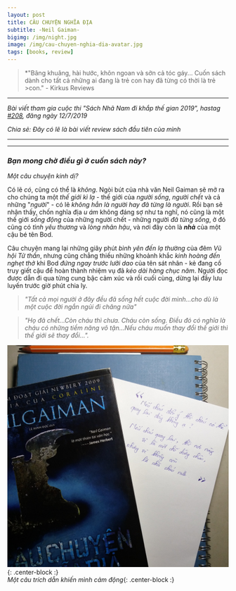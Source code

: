 ```yaml
---
layout: post
title: CÂU CHUYỆN NGHĨA ĐỊA
subtitle: -Neil Gaiman-
bigimg: /img/night.jpg
image: /img/cau-chuyen-nghia-dia-avatar.jpg
tags: [books, review]
---
```


>*"Bâng khuâng, hài hước, khôn ngoan và sởn cả tóc gáy... Cuốn sách dành cho tất cả những ai đang là trẻ con hay đã từng có thời là trẻ >con." - Kirkus Reviews

***

_Bài viết tham gia cuộc thi "Sách Nhã Nam đi khắp thế gian 2019", hastag [#208](https://www.facebook.com/nhanampublishing/photos/a.10157337393554085/10157365491564085/?type=3),
đăng ngày 12/7/2019_

_Chia sẻ: Đây có lẽ là bài viết review sách đầu tiên của mình_

***
***

### _Bạn mong chờ điều gì ở cuốn sách này?_   
*Một câu chuyện kinh dị?* 

Có lẽ _có_, cũng có thể là _không_. Ngòi bút của nhà văn Neil Gaiman sẽ mở ra cho chúng ta một *thế giới kì lạ* - thế giới của *người sống*,
*người chết* và cả những "*người*" - có lẽ *không hẳn là người hay đã từng là người*.
Rồi bạn sẽ nhận thấy, chốn nghĩa địa *u ám* không đáng sợ như ta nghĩ, 
nó cũng là một thế giới *sống động* của những người chết - những người *đã từng sống*,
ở đó cũng có *tình yêu thương* và *lòng nhân hậu*, và nơi đây còn là **_nhà_** của một cậu bé tên Bod. 

Câu chuyện mang lại những giây phút *bình yên đến lạ thường* của đêm *Vũ hội Tử thần*, 
nhưng cũng chẳng thiếu những khoảnh khắc *kinh hoàng đến nghẹt thở*
khi Bod *đứng ngay trước lưỡi dao* của tên sát nhân - kẻ đang cố truy giết cậu để hoàn thành nhiệm vụ
đã *kéo dài hàng chục năm*. Người đọc được dẫn đi qua từng cung bậc cảm xúc và rồi cuối cùng, 
dừng lại đầy lưu luyến trước giờ phút chia ly.

>*"Tất cả mọi người ở đây đều đã sống hết cuộc đời mình...cho dù là một cuộc đời ngắn ngủi đi chăng nữa"* 

>*"Họ đã chết...Còn cháu thì chưa. Cháu còn sống.*
>*Điều đó có nghĩa là cháu có những tiềm năng vô tận...Nếu cháu muốn thay đổi thế giới thì thế giới sẽ thay đổi...".*

![Cuốn sách và 1 câu trích dẫn](/img/cau-chuyen-nghia-dia.jpg "Câu trích dẫn yêu thích của mình"){: .center-block :}   
_Một câu trích dẫn khiến mình cảm động_{: .center-block :}  
